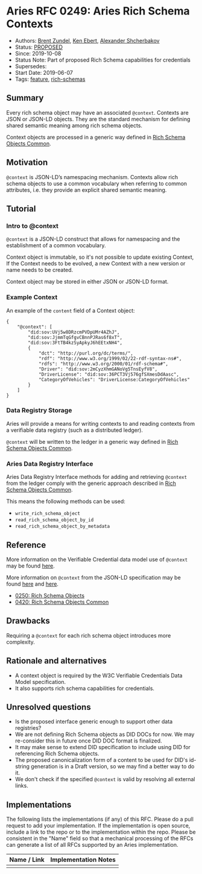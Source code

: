 # Aries RFC 0249: Aries Rich Schema Contexts
- Authors: [Brent Zundel](mailto:brent.zundel@evernym.com), [Ken Ebert](mailto:ken@sovrin.org), [Alexander Shcherbakov](mailto:alexander.shcherbakov@evernym.com)
- Status: [PROPOSED](/README.md#proposed)
- Since: 2019-10-08
- Status Note: Part of proposed Rich Schema capabilities for credentials 
- Supersedes: 
- Start Date: 2019-06-07 
- Tags: [feature](/tags.md#feature), [rich-schemas](/tags.md#rich-schemas)

## Summary
[summary]: #summary

Every rich schema object may have an associated `@context`. Contexts are JSON or JSON-LD
objects. They are the standard mechanism for defining shared semantic
meaning among rich schema objects.


Context objects are processed in a generic way defined in 
[Rich Schema Objects Common](https://github.com/hyperledger/aries-rfcs/tree/master/concepts/0420-rich-schemas-common).

## Motivation
[motivation]: #motivation

`@context` is JSON-LD’s namespacing mechanism. Contexts allow rich schema
objects to use a common vocabulary when referring to common attributes,
i.e. they provide an explicit shared semantic meaning.

## Tutorial
[tutorial]: #tutorial

### Intro to @context
`@context` is a JSON-LD construct that allows for namespacing and the
establishment of a common vocabulary.

Context object is immutable, so it's not possible to update existing Context, 
If the Context needs to be evolved, a new Context with a new version or name needs to be created.

Context object may be stored in either JSON or JSON-LD format.

### Example Context
An example of the `content` field of a Context object:
```
{
    "@context": [
        "did:sov:UVj5w8DRzcmPVDpUMr4AZhJ",
        "did:sov:JjmmTqGfgvCBnnPJRas6f8xT",
        "did:sov:3FtTB4kzSyApkyJ6hEEtxNH4",
        {
            "dct": "http://purl.org/dc/terms/",
            "rdf": "http://www.w3.org/1999/02/22-rdf-syntax-ns#",
            "rdfs": "http://www.w3.org/2000/01/rdf-schema#",
            "Driver": "did:sov:2mCyzXhmGANoVg5TnsEyfV8",
            "DriverLicense": "did:sov:36PCT3Vj576gfSXmesDdAasc",
            "CategoryOfVehicles": "DriverLicense:CategoryOfVehicles"
        }
    ]
}
```

### Data Registry Storage
Aries will provide a means for writing contexts to and reading contexts
from a verifiable data registry (such as a distributed ledger).

`@context` will be written to the ledger in a generic way defined in 
[Rich Schema Objects Common](https://github.com/hyperledger/aries-rfcs/tree/master/concepts/0420-rich-schemas-common#how-rich-schema-objects-are-stored-in-the-data-registry).

### Aries Data Registry Interface
Aries Data Registry Interface methods for adding and retrieving `@context` from the
ledger comply with the generic approach described in [Rich Schema Objects Common](https://github.com/hyperledger/aries-rfcs/tree/master/concepts/0420-rich-schemas-common#aries-data-registry-interface).

This means the following methods can be used:
- `write_rich_schema_object`
- `read_rich_schema_object_by_id`
- `read_rich_schema_object_by_metadata`


## Reference
[reference]: #reference

More information on the Verifiable Credential data model use of `@context`
may be found [here](https://w3c.github.io/vc-data-model/#contexts).

More information on `@context` from the JSON-LD specification may be found
[here](https://w3c.github.io/json-ld-syntax/#the-context) and
[here](https://w3c.github.io/json-ld-syntax/#advanced-context-usage).

- [0250: Rich Schema Objects](https://github.com/hyperledger/aries-rfcs/tree/master/concepts/0250-rich-schemas)
- [0420: Rich Schema Objects Common](https://github.com/hyperledger/aries-rfcs/tree/master/concepts/0420-rich-schemas-common) 

## Drawbacks

Requiring a `@context` for each rich schema object introduces more
complexity.

## Rationale and alternatives

- A context object is required by the W3C Verifiable Credentials Data
Model specification.
- It also supports rich schema capabilities for credentials.

## Unresolved questions
- Is the proposed interface generic enough to support other data
registries?
- We are not defining Rich Schema objects as DID DOCs for now. We may re-consider this in future once DID DOC format
is finalized.
- It may make sense to extend DID specification to include using DID for referencing Rich Schema objects.
- The proposed canonicalization form of a content to be used for DID's id-string generation is in a Draft version, so we 
may find a better way to do it.
- We don't check if the specified `@context` is valid by resolving all external links. 
 
   
## Implementations

The following lists the implementations (if any) of this RFC. Please do a
pull request to add your implementation. If the implementation is open
source, include a link to the repo or to the implementation within the
repo. Please be consistent in the "Name" field so that a mechanical
processing of the RFCs can generate a list of all RFCs supported by an
Aries implementation.

Name / Link | Implementation Notes
--- | ---
 |  | 

